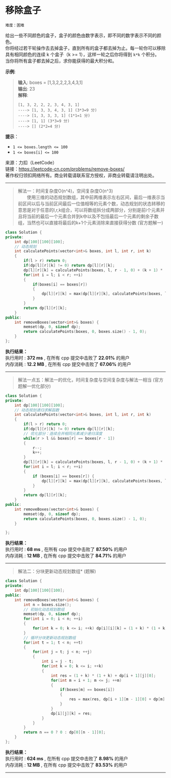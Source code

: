 # 移除盒子 #  
`难度：困难` 

给出一些不同颜色的盒子，盒子的颜色由数字表示，即不同的数字表示不同的颜色。  
你将经过若干轮操作去去掉盒子，直到所有的盒子都去掉为止。每一轮你可以移除具有相同颜色的连续 k 个盒子（k >= 1），这样一轮之后你将得到 `k*k` 个积分。  
当你将所有盒子都去掉之后，求你能获得的最大积分和。  

**示例**:  
>**输入**: boxes = [1,3,2,2,2,3,4,3,1]  
>**输出**: 23  
>**解释**:   
>```  
>[1, 3, 2, 2, 2, 3, 4, 3, 1]   
>----> [1, 3, 3, 4, 3, 1] (3*3=9 分)   
>----> [1, 3, 3, 3, 1] (1*1=1 分)   
>----> [1, 1] (3*3=9 分)   
>----> [] (2*2=4 分)  
>```  

**提示**：  
- `1 <= boxes.length <= 100`  
- `1 <= boxes[i] <= 100`    

来源：力扣（LeetCode）  
链接：https://leetcode-cn.com/problems/remove-boxes/  
著作权归领扣网络所有。商业转载请联系官方授权，非商业转载请注明出处。  

---  
>解法一：时间复杂度O(n^4)，空间复杂度O(n^3)  
>&emsp;&emsp;使用三维的动态规划数组，其中前两维表示左右区间，最后一维表示当前区间以后与当前区间最后一位值相等的元素个数，动态规划的状态转移的意思是对于任意的l,r,k组合，可以将数组拆分成两部分，分别是前i个元素并且将当前的最后一个元素合并到k中以及不包括最后一个元素的剩余子数组，当然也可以直接将最后的k+1个元素消除来直接获得分数 (官方题解一)  

```C++  
class Solution {
private:
    int dp[100][100][100];
    // 动态规划
    int calculatePoints(vector<int>& boxes, int l, int r, int k)
    {
        if(l > r) return 0;
        if(dp[l][r][k] != 0) return dp[l][r][k];
        dp[l][r][k] = calculatePoints(boxes, l, r - 1, 0) + (k + 1) * (k + 1);
        for(int i = l; i < r; ++i)
        {
            if(boxes[i] == boxes[r])
            {
                dp[l][r][k] = max(dp[l][r][k], calculatePoints(boxes, l, i, k + 1) + calculatePoints(boxes, i + 1, r - 1, 0));
            }
        }
        return dp[l][r][k];
    }
public:
    int removeBoxes(vector<int>& boxes) {
        memset(dp, 0, sizeof dp);
        return calculatePoints(boxes, 0, boxes.size() - 1, 0);
    }
};
```  

**执行结果：**  
执行用时 : **372 ms** , 在所有 cpp 提交中击败了 **22.01%** 的用户  
内存消耗 : **12.2 MB** , 在所有 cpp 提交中击败了 **67.06%** 的用户  

---  
>解法一点五：解法一的优化，时间复杂度与空间复杂度与解法一相当 (官方题解一优化部分)  

```C++  
class Solution {
private:
    int dp[100][100][100];
    // 动态规划递归求解函数
    int calculatePoints(vector<int>& boxes, int l, int r, int k)
    {
        if(l > r) return 0;
        if(dp[l][r][k] != 0) return dp[l][r][k];
        // 优化部分：连续合并相同元素减少递归深度
        while(r > l && boxes[r] == boxes[r - 1])
        {
            r--;
            k++;
        }
        dp[l][r][k] = calculatePoints(boxes, l, r - 1, 0) + (k + 1) * (k + 1);
        for(int i = l; i < r; ++i)
        {
            if (boxes[i] == boxes[r]) {
                dp[l][r][k] = max(dp[l][r][k], calculatePoints(boxes, l, i, k + 1) + calculatePoints(boxes, i + 1, r - 1, 0));
            }
        }
        return dp[l][r][k];
    }
public:
    int removeBoxes(vector<int>& boxes) {
        memset(dp, 0, sizeof dp);
        return calculatePoints(boxes, 0, boxes.size() - 1, 0);
    }

};
```  

**执行结果：**  
执行用时 : **68 ms** , 在所有 cpp 提交中击败了 **87.50%** 的用户  
内存消耗 : **12 MB** , 在所有 cpp 提交中击败了 **84.71%** 的用户  

---  
>解法二：分块更新动态规划数组* (题解)  

```C++  
class Solution {
private:
    int dp[100][100][100];
public:
    int removeBoxes(vector<int>& boxes) {
        int n = boxes.size();
        // 初始化动态规划数组
        memset(dp, 0, sizeof dp);
        for(int i = 0; i < n; ++i)
        {
            for(int k = 0; k <= i; ++k) dp[i][i][k] = (1 + k) * (1 + k);
        }
        // 循环分块更新动态规划数组
        for(int t = 1; t < n; ++t)
        {
            for(int j = t; j < n; ++j)
            {
                int i = j - t;
                for(int k = 0; k <= i; ++k)
                {
                    int res = (1 + k) * (1 + k) + dp[i + 1][j][0];
                    for(int m = i + 1; m <= j; ++m)
                    {
                        if(boxes[m] == boxes[i])
                        {
                            res = max(res, dp[i + 1][m - 1][0] + dp[m][j][k + 1]);
                        }
                    }
                    dp[i][j][k] = res;
                }
            }
        }
        return n == 0 ? 0 : dp[0][n - 1][0];
    }
};
```  

**执行结果：**  
执行用时 : **624 ms** , 在所有 cpp 提交中击败了 **8.98%** 的用户  
内存消耗 : **12 MB** , 在所有 cpp 提交中击败了 **83.53%** 的用户  

---  